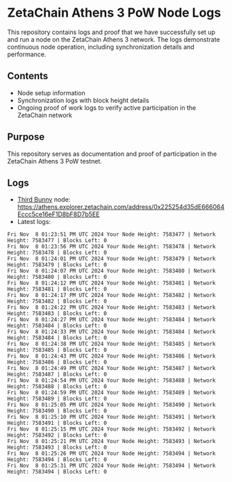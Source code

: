 # ZetaChain Athens 3 PoW Node Logs
This repository contains logs and proof that we have successfully set up and run a node on the ZetaChain Athens 3 network. The logs demonstrate continuous node operation, including synchronization details and performance.

## Contents
- Node setup information
- Synchronization logs with block height details
- Ongoing proof of work logs to verify active participation in the ZetaChain network

## Purpose
This repository serves as documentation and proof of participation in the ZetaChain Athens 3 PoW testnet.

## Logs

- [Third Bunny](https://thirdbunny.xyz/) node: https://athens.explorer.zetachain.com/address/0x225254d35dE666064Eccc5ce16eF1D8bF8D7b5EE
- Latest logs:
```
Fri Nov  8 01:23:51 PM UTC 2024 Your Node Height: 7583477 | Network Height: 7583477 | Blocks Left: 0
Fri Nov  8 01:23:56 PM UTC 2024 Your Node Height: 7583478 | Network Height: 7583478 | Blocks Left: 0
Fri Nov  8 01:24:01 PM UTC 2024 Your Node Height: 7583479 | Network Height: 7583479 | Blocks Left: 0
Fri Nov  8 01:24:07 PM UTC 2024 Your Node Height: 7583480 | Network Height: 7583480 | Blocks Left: 0
Fri Nov  8 01:24:12 PM UTC 2024 Your Node Height: 7583481 | Network Height: 7583481 | Blocks Left: 0
Fri Nov  8 01:24:17 PM UTC 2024 Your Node Height: 7583482 | Network Height: 7583482 | Blocks Left: 0
Fri Nov  8 01:24:22 PM UTC 2024 Your Node Height: 7583483 | Network Height: 7583483 | Blocks Left: 0
Fri Nov  8 01:24:27 PM UTC 2024 Your Node Height: 7583484 | Network Height: 7583484 | Blocks Left: 0
Fri Nov  8 01:24:33 PM UTC 2024 Your Node Height: 7583484 | Network Height: 7583484 | Blocks Left: 0
Fri Nov  8 01:24:38 PM UTC 2024 Your Node Height: 7583485 | Network Height: 7583485 | Blocks Left: 0
Fri Nov  8 01:24:43 PM UTC 2024 Your Node Height: 7583486 | Network Height: 7583486 | Blocks Left: 0
Fri Nov  8 01:24:49 PM UTC 2024 Your Node Height: 7583487 | Network Height: 7583487 | Blocks Left: 0
Fri Nov  8 01:24:54 PM UTC 2024 Your Node Height: 7583488 | Network Height: 7583488 | Blocks Left: 0
Fri Nov  8 01:24:59 PM UTC 2024 Your Node Height: 7583489 | Network Height: 7583489 | Blocks Left: 0
Fri Nov  8 01:25:05 PM UTC 2024 Your Node Height: 7583490 | Network Height: 7583490 | Blocks Left: 0
Fri Nov  8 01:25:10 PM UTC 2024 Your Node Height: 7583491 | Network Height: 7583491 | Blocks Left: 0
Fri Nov  8 01:25:15 PM UTC 2024 Your Node Height: 7583492 | Network Height: 7583492 | Blocks Left: 0
Fri Nov  8 01:25:21 PM UTC 2024 Your Node Height: 7583493 | Network Height: 7583493 | Blocks Left: 0
Fri Nov  8 01:25:26 PM UTC 2024 Your Node Height: 7583494 | Network Height: 7583494 | Blocks Left: 0
Fri Nov  8 01:25:31 PM UTC 2024 Your Node Height: 7583494 | Network Height: 7583494 | Blocks Left: 0
```
